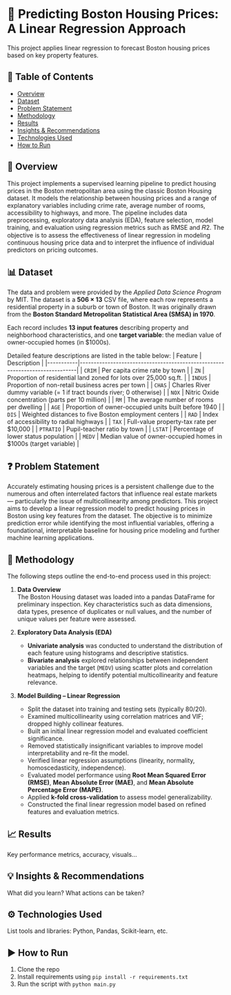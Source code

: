 # 📌 Predicting Boston Housing Prices: A Linear Regression Approach
This project applies linear regression to forecast Boston housing prices based on key property features.

## 📂 Table of Contents
- [Overview](#-overview)
- [Dataset](#-dataset)
- [Problem Statement](#-problem-statement)
- [Methodology](#-methodology)
- [Results](#-results)
- [Insights & Recommendations](#-insights--recommendations)
- [Technologies Used](#technologies-used)
- [How to Run](#how-to-run)

## 🧠 Overview
This project implements a supervised learning pipeline to predict housing prices in the Boston metropolitan area using the classic Boston Housing dataset. It models the relationship between housing prices and a range of explanatory variables including crime rate, average number of rooms, accessibility to highways, and more. The pipeline includes data preprocessing, exploratory data analysis (EDA), feature selection, model training, and evaluation using regression metrics such as RMSE and 𝑅2. The objective is to assess the effectiveness of linear regression in modeling continuous housing price data and to interpret the influence of individual predictors on pricing outcomes.

## 📊 Dataset
The data and problem were provided by the *Applied Data Science Program* by MIT. The dataset is a **506 × 13** CSV file, where each row represents a residential property in a suburb or town of Boston. It was originally drawn from the **Boston Standard Metropolitan Statistical Area (SMSA) in 1970**.

Each record includes **13 input features** describing property and neighborhood characteristics, and one **target variable**: the median value of owner-occupied homes (in $1000s).

Detailed feature descriptions are listed in the table below:
| Feature   | Description                                                                 |
|-----------|-----------------------------------------------------------------------------|
| `CRIM`    | Per capita crime rate by town                                               |
| `ZN`      | Proportion of residential land zoned for lots over 25,000 sq.ft.           |
| `INDUS`   | Proportion of non-retail business acres per town                            |
| `CHAS`    | Charles River dummy variable (= 1 if tract bounds river; 0 otherwise)       |
| `NOX`     | Nitric Oxide concentration (parts per 10 million)                          |
| `RM`      | The average number of rooms per dwelling                                    |
| `AGE`     | Proportion of owner-occupied units built before 1940                        |
| `DIS`     | Weighted distances to five Boston employment centers                        |
| `RAD`     | Index of accessibility to radial highways                                   |
| `TAX`     | Full-value property-tax rate per $10,000                                    |
| `PTRATIO` | Pupil-teacher ratio by town                                                 |
| `LSTAT`   | Percentage of lower status population                                       |
| `MEDV`    | Median value of owner-occupied homes in $1000s (target variable)            |

## ❓ Problem Statement
Accurately estimating housing prices is a persistent challenge due to the numerous and often interrelated factors that influence real estate markets — particularly the issue of multicollinearity among predictors. This project aims to develop a linear regression model to predict housing prices in Boston using key features from the dataset. The objective is to minimize prediction error while identifying the most influential variables, offering a foundational, interpretable baseline for housing price modeling and further machine learning applications.

## 🔎 Methodology
The following steps outline the end-to-end process used in this project:

1. **Data Overview**  
   The Boston Housing dataset was loaded into a pandas DataFrame for preliminary inspection. Key characteristics such as data dimensions, data types, presence of duplicates or null values, and the number of unique values per feature were assessed.

2. **Exploratory Data Analysis (EDA)**  
   - **Univariate analysis** was conducted to understand the distribution of each feature using histograms and descriptive statistics.  
   - **Bivariate analysis** explored relationships between independent variables and the target (`MEDV`) using scatter plots and correlation heatmaps, helping to identify potential multicollinearity and feature relevance.

3. **Model Building – Linear Regression**  
   - Split the dataset into training and testing sets (typically 80/20).  
   - Examined multicollinearity using correlation matrices and VIF; dropped highly collinear features.  
   - Built an initial linear regression model and evaluated coefficient significance.  
   - Removed statistically insignificant variables to improve model interpretability and re-fit the model.  
   - Verified linear regression assumptions (linearity, normality, homoscedasticity, independence).  
   - Evaluated model performance using **Root Mean Squared Error (RMSE)**, **Mean Absolute Error (MAE)**, and **Mean Absolute Percentage Error (MAPE)**.  
   - Applied **k-fold cross-validation** to assess model generalizability.  
   - Constructed the final linear regression model based on refined features and evaluation metrics.


## 📈 Results
Key performance metrics, accuracy, visuals...

## 💡 Insights & Recommendations
What did you learn? What actions can be taken?

<a id="technologies-used"></a>
## ⚙️ Technologies Used
List tools and libraries: Python, Pandas, Scikit-learn, etc.

<a id="how-to-run"></a>
## ▶️ How to Run
1. Clone the repo  
2. Install requirements using `pip install -r requirements.txt`  
3. Run the script with `python main.py`
